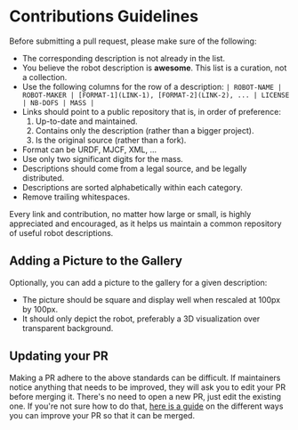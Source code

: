 # Contributions Guidelines

Before submitting a pull request, please make sure of the following:

* The corresponding description is not already in the list.
* You believe the robot description is **awesome**. This list is a curation, not a collection.
* Use the following columns for the row of a description: ``| ROBOT-NAME | ROBOT-MAKER | [FORMAT-1](LINK-1), [FORMAT-2](LINK-2), ... | LICENSE | NB-DOFS | MASS |``
* Links should point to a public repository that is, in order of preference:
    1. Up-to-date and maintained.
    2. Contains only the description (rather than a bigger project).
    3. Is the original source (rather than a fork).
* Format can be URDF, MJCF, XML, ...
* Use only two significant digits for the mass.
* Descriptions should come from a legal source, and be legally distributed.
* Descriptions are sorted alphabetically within each category.
* Remove trailing whitespaces.

Every link and contribution, no matter how large or small, is highly appreciated and encouraged, as it helps us maintain a common repository of useful robot descriptions.

## Adding a Picture to the Gallery

Optionally, you can add a picture to the gallery for a given description:

- The picture should be square and display well when rescaled at 100px by 100px.
- It should only depict the robot, preferably a 3D visualization over transparent background.

## Updating your PR

Making a PR adhere to the above standards can be difficult. If maintainers notice anything that needs to be improved, they will ask you to edit your PR before merging it. There's no need to open a new PR, just edit the existing one. If you're not sure how to do that, [here is a guide](https://github.com/RichardLitt/knowledge/blob/master/github/amending-a-commit-guide.md) on the different ways you can improve your PR so that it can be merged.
